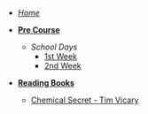 <!-- _sidebar.md -->

- [*Home*](/)

- [**Pre Course**](precourse/introduction.md "Pre course fulbright - Cicle III April - July")
    * *School Days*
        * [1st Week](precourse/weeks/1stWeek.md "Fist school week")
        * [2nd Week](precourse/weeks/2ndWeek.md "Second school week")
  
- [**Reading Books**](readingBooks/Indice.md "This all books that I have read")
  - [Chemical Secret - Tim Vicary](readningBooks/chemicalSecret.md)
